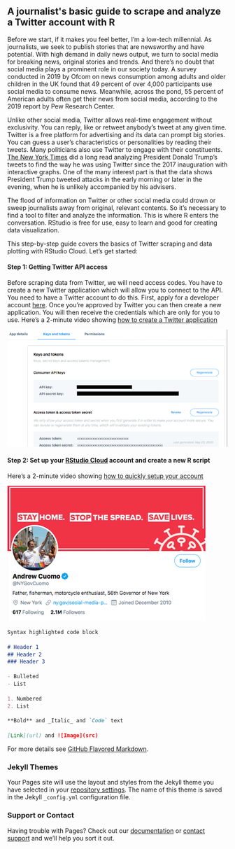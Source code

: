 ## A journalist's basic guide to scrape and analyze a Twitter account with R

Before we start, if it makes you feel better, I’m a low-tech millennial. 
As journalists, we seek to publish stories that are newsworthy and have potential. With high demand in daily news output, we turn to social media for breaking news, original stories and trends. And there’s no doubt that social media plays a prominent role in our society today. A survey conducted in 2019 by Ofcom on news consumption among adults and older children in the UK found that 49 percent of over 4,000 participants use social media to consume news. Meanwhile, across the pond, 55 percent of American adults often get their news from social media, according to the 2019 report by Pew Research Center.

Unlike other social media, Twitter allows real-time engagement without exclusivity. You can reply, like or retweet anybody’s tweet at any given time. Twitter is a free platform for advertising and its data can prompt big stories. You can guess a user’s characteristics or personalities by reading their tweets. Many politicians also use Twitter to engage with their constituents. [The New York Times](https://www.nytimes.com/interactive/2019/11/02/us/politics/trump-twitter-presidency.html) did a long read analyzing President Donald Trump’s tweets to find the way he was using Twitter since the 2017 inauguration with interactive graphs. One of the many interest part is that the data shows President Trump tweeted attacks in the early morning or later in the evening, when he is unlikely accompanied by his advisers.

The flood of information on Twitter or other social media could drown or sweep journalists away from original, relevant contents. So it’s necessary to find a tool to filter and analyze the information. This is where R enters the conversation. RStudio is free for use, easy to learn and good for creating data visualization.

This step-by-step guide covers the basics of Twitter scraping and data plotting with RStudio Cloud. Let’s get started:

#### Step 1: Getting Twitter API access

Before scraping data from Twitter, we will need access codes. You have to create a new Twitter application which will allow you to connect to the API. You need to have a Twitter account to do this. First, apply for a developer account [here](https://developer.twitter.com/en/apply-for-access.html). Once you’re approved by Twitter you can then create a new application. You will then receive the credentials which are only for you to use.
Here’s a 2-minute video showing [how to create a Twitter application](https://www.youtube.com/watch?v=LpLYQz_3hA0&t=2s)

<img src="photo/Access-key.png" alt="hi" class="inline"/>

#### Step 2: Set up your [RStudio Cloud](https://rstudio.cloud) account and create a new R script
Here’s a 2-minute video showing [how to quickly setup your account](https://www.youtube.com/watch?v=U-pLWJO6-P4)



<img src="photo/cuomo.png" alt="hi" class="inline"/>

```markdown
Syntax highlighted code block

# Header 1
## Header 2
### Header 3

- Bulleted
- List

1. Numbered
2. List

**Bold** and _Italic_ and `Code` text

[Link](url) and ![Image](src)
```

For more details see [GitHub Flavored Markdown](https://guides.github.com/features/mastering-markdown/).

### Jekyll Themes

Your Pages site will use the layout and styles from the Jekyll theme you have selected in your [repository settings](https://github.com/aczx321/data-project/settings). The name of this theme is saved in the Jekyll `_config.yml` configuration file.

### Support or Contact

Having trouble with Pages? Check out our [documentation](https://help.github.com/categories/github-pages-basics/) or [contact support](https://github.com/contact) and we’ll help you sort it out.

